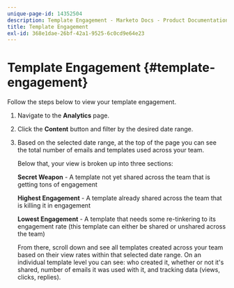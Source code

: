 ```yaml
---
unique-page-id: 14352504
description: Template Engagement - Marketo Docs - Product Documentation
title: Template Engagement
exl-id: 368e1dae-26bf-42a1-9525-6c0cd9e64e23
---
```

# Template Engagement {#template-engagement}

Follow the steps below to view your template engagement.

1. Navigate to the **Analytics** page.

1. Click the **Content** button and filter by the desired date range.

1. Based on the selected date range, at the top of the page you can see the total number of emails and templates used across your team.

   Below that, your view is broken up into three sections:

   **Secret Weapon** - A template not yet shared across the team that is getting tons of engagement

   **Highest Engagement** - A template already shared across the team that is killing it in engagement

   **Lowest Engagement** - A template that needs some re-tinkering to its engagement rate (this template can either be shared or unshared across the team)

   From there, scroll down and see all templates created across your team based on their view rates within that selected date range. On an individual template level you can see: who created it, whether or not it's shared, number of emails it was used with it, and tracking data (views, clicks, replies).
